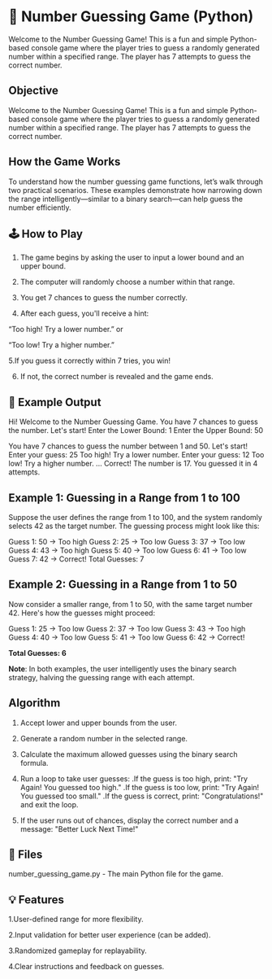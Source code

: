 # 🎯 Number Guessing Game (Python)

Welcome to the Number Guessing Game! This is a fun and simple Python-based console game where the player tries to guess a randomly generated number within a specified range. The player has 7 attempts to guess the correct number.

## Objective

Welcome to the Number Guessing Game! This is a fun and simple Python-based console game where the player tries to guess a randomly generated number within a specified range. The player has 7 attempts to guess the correct number.

## How the Game Works

To understand how the number guessing game functions, let’s walk through two practical scenarios. These examples demonstrate how narrowing down the range intelligently—similar to a binary search—can help guess the number efficiently.

## 🕹️ How to Play

1. The game begins by asking the user to input a lower bound and an upper bound.

2. The computer will randomly choose a number within that range.

3. You get 7 chances to guess the number correctly.

4. After each guess, you'll receive a hint:

  “Too high! Try a lower number.” or

  “Too low! Try a higher number.”

5.If you guess it correctly within 7 tries, you win!

6. If not, the correct number is revealed and the game ends.

## 📌 Example Output

Hi! Welcome to the Number Guessing Game.
You have 7 chances to guess the number. Let's start!
Enter the Lower Bound: 1
Enter the Upper Bound: 50

You have 7 chances to guess the number between 1 and 50. Let's start!
Enter your guess: 25
Too high! Try a lower number.
Enter your guess: 12
Too low! Try a higher number.
...
Correct! The number is 17. You guessed it in 4 attempts.

## Example 1: Guessing in a Range from 1 to 100

Suppose the user defines the range from 1 to 100, and the system randomly selects 42 as the target number. The guessing process might look like this:

Guess 1: 50 → Too high
Guess 2: 25 → Too low
Guess 3: 37 → Too low
Guess 4: 43 → Too high
Guess 5: 40 → Too low
Guess 6: 41 → Too low
Guess 7: 42 → Correct!
Total Guesses: 7

## Example 2: Guessing in a Range from 1 to 50

Now consider a smaller range, from 1 to 50, with the same target number 42. Here's how the guesses might proceed:

Guess 1: 25 → Too low
Guess 2: 37 → Too low
Guess 3: 43 → Too high
Guess 4: 40 → Too low
Guess 5: 41 → Too low
Guess 6: 42 → Correct!

**Total Guesses: 6**

**Note**: In both examples, the user intelligently uses the binary search strategy, halving the guessing range with each attempt.

## Algorithm

1. Accept lower and upper bounds from the user.

2. Generate a random number in the selected range.

3. Calculate the maximum allowed guesses using the binary search formula.
4. Run a loop to take user guesses:
   .If the guess is too high, print: "Try Again! You guessed too high."
   .If the guess is too low, print: "Try Again! You guessed too small."
   .If the guess is correct, print: "Congratulations!" and exit the loop.
5. If the user runs out of chances, display the correct number and a message: "Better Luck Next Time!"

## 📂 Files

number_guessing_game.py - The main Python file for the game.

## 💡 Features

1.User-defined range for more flexibility.

2.Input validation for better user experience (can be added).

3.Randomized gameplay for replayability.

4.Clear instructions and feedback on guesses.
